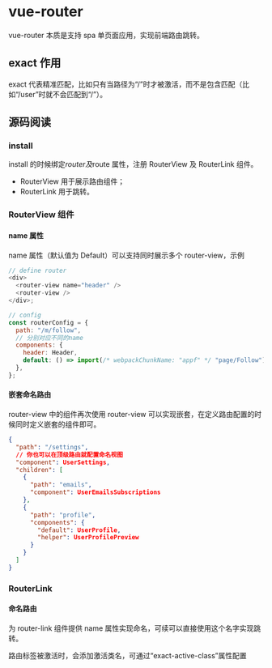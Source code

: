 # vue-router

vue-router 本质是支持 spa 单页面应用，实现前端路由跳转。

## exact 作用

exact 代表精准匹配，比如<router-link to="/" exact></router-link>只有当路径为“/”时才被激活，而不是包含匹配（比如“/user”时就不会匹配到“/”）。

## 源码阅读

### install

install 的时候绑定$router及$route 属性，注册 RouterView 及 RouterLink 组件。

- RouterView 用于展示路由组件；
- RouterLink 用于跳转。

### RouterView 组件

#### name 属性

name 属性（默认值为 Default）可以支持同时展示多个 router-view，示例

```javascript
// define router
<div>
  <router-view name="header" />
  <router-view />
</div>;

// config
const routerConfig = {
  path: "/m/follow",
  // 分别对应不同的name
  components: {
    header: Header,
    default: () => import(/* webpackChunkName: "appf" */ "page/Follow"),
  },
};
```

#### 嵌套命名路由

router-view 中的组件再次使用 router-view 可以实现嵌套，在定义路由配置的时候同时定义嵌套的组件即可。

```json
{
  "path": "/settings",
  // 你也可以在顶级路由就配置命名视图
  "component": UserSettings,
  "children": [
    {
      "path": "emails",
      "component": UserEmailsSubscriptions
    },
    {
      "path": "profile",
      "components": {
        "default": UserProfile,
        "helper": UserProfilePreview
      }
    }
  ]
}
```

### RouterLink

#### 命名路由

为 router-link 组件提供 name 属性实现命名，可续可以直接使用这个名字实现跳转。

路由标签被激活时，会添加激活类名，可通过“exact-active-class”属性配置

